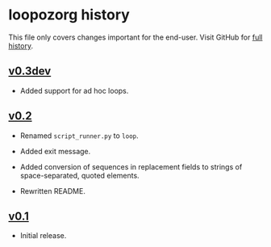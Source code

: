 loopozorg history
=================

This file only covers changes important for the end-user.  Visit GitHub
for [full history][].

  [full history]: http://github.com/narfdotpl/loopozorg/commits/master


[v0.3dev][]
-----------

  - Added support for ad hoc loops.


[v0.2][]
--------

  - Renamed `script_runner.py` to `loop`.

  - Added exit message.

  - Added conversion of sequences in replacement fields to strings of
    space-separated, quoted elements.

  - Rewritten README.


[v0.1][]
--------

  - Initial release.


  [v0.3dev]: http://github.com/narfdotpl/loopozorg/compare/v0.2.0...master
  [v0.2]: http://github.com/narfdotpl/loopozorg/compare/v0.1.0...v0.2.0
  [v0.1]: http://github.com/narfdotpl/loopozorg/compare/2cd8e13...v0.1.0
